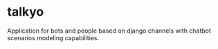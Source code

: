 # talkyo
Application for bots and people based on django channels with chatbot scenarios modeling capabilities.
